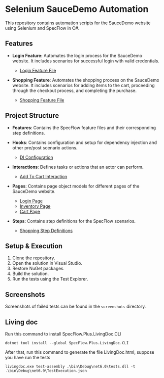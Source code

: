 # Selenium SauceDemo Automation

This repository contains automation scripts for the SauceDemo website using Selenium and SpecFlow in C#.

## Features

- **Login Feature**: Automates the login process for the SauceDemo website. It includes scenarios for successful login with valid credentials.
  - [Login Feature File](./Features/Login.feature)

- **Shopping Feature**: Automates the shopping process on the SauceDemo website. It includes scenarios for adding items to the cart, proceeding through the checkout process, and completing the purchase.
  - [Shopping Feature File](./Features/Shopping.feature)

## Project Structure

- **Features**: Contains the SpecFlow feature files and their corresponding step definitions.
- **Hooks**: Contains configuration and setup for dependency injection and other pre/post scenario actions.
  - [DI Configuration](./Hooks/DIConfiguration.cs)
  
- **Interactions**: Defines tasks or actions that an actor can perform.
  - [Add To Cart Interaction](./Interactions/AddToCart.cs)
  
- **Pages**: Contains page object models for different pages of the SauceDemo website.
  - [Login Page](./Pages/LoginPage.cs)
  - [Inventory Page](./Pages/InventoryPage.cs)
  - [Cart Page](./Pages/CartPage.cs)
  
- **Steps**: Contains step definitions for the SpecFlow scenarios.
  - [Shopping Step Definitions](./Steps/ShoppingStepDefinition.cs)

## Setup & Execution

1. Clone the repository.
2. Open the solution in Visual Studio.
3. Restore NuGet packages.
4. Build the solution.
5. Run the tests using the Test Explorer.

## Screenshots

Screenshots of failed tests can be found in the `screenshots` directory.

## Living doc
Run this command to install SpecFlow.Plus.LivingDoc.CLI
```
dotnet tool install --global SpecFlow.Plus.LivingDoc.CLI
```

After that, run this command to generate the file LivingDoc.html, suppose you have run the tests
```
livingdoc.exe test-assembly .\bin\Debug\net6.0\tests.dll -t .\bin\Debug\net6.0\TestExecution.json
```
